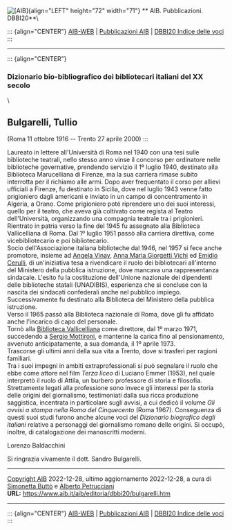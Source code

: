 ![\[AIB\]](/aib/wi/aibv72.gif){align="LEFT" height="72" width="71"}
** AIB. Pubblicazioni. DBBI20**\

::: {align="CENTER"}
[AIB-WEB](/) \| [Pubblicazioni AIB](/pubblicazioni/) \| [DBBI20 Indice
delle voci](dbbi20.htm)
:::

------------------------------------------------------------------------

::: {align="CENTER"}
### Dizionario bio-bibliografico dei bibliotecari italiani del XX secolo

\

## Bulgarelli, Tullio

(Roma 11 ottobre 1916 -- Trento 27 aprile 2000)
:::

Laureato in lettere all\'Università di Roma nel 1940 con una tesi sulle
biblioteche teatrali, nello stesso anno vinse il concorso per ordinatore
nelle biblioteche governative, prendendo servizio il 1º luglio 1940,
destinato alla Biblioteca Marucelliana di Firenze, ma la sua carriera
rimase subito interrotta per il richiamo alle armi. Dopo aver
frequentato il corso per allievi ufficiali a Firenze, fu destinato in
Sicilia, dove nel luglio 1943 venne fatto prigioniero dagli americani e
inviato in un campo di concentramento in Algeria, a Orano. Come
prigioniero poté riprendere uno dei suoi interessi, quello per il
teatro, che aveva già coltivato come regista al Teatro dell\'Università,
organizzando una compagnia teatrale tra i prigionieri.\
Rientrato in patria verso la fine del 1945 fu assegnato alla Biblioteca
Vallicelliana di Roma. Dal 1º luglio 1951 passò alla carriera direttiva,
come vicebibliotecario e poi bibliotecario.\
Socio dell\'Associazione italiana biblioteche dal 1946, nel 1957 si fece
anche promotore, insieme ad [Angela Vinay](vinay.htm), [Anna Maria
Giorgetti Vichi](giorgetti.htm) ed [Emidio Cerulli](cerulli.htm), di
un\'iniziativa tesa a rivendicare il ruolo dei bibliotecari all\'interno
del Ministero della pubblica istruzione, dove mancava una rappresentanza
sindacale. L\'esito fu la costituzione dell\'Unione nazionale dei
dipendenti delle biblioteche statali (UNADIBIS), esperienza che si
concluse con la nascita dei sindacati confederali anche nel pubblico
impiego. Successivamente fu destinato alla Biblioteca del Ministero
della pubblica istruzione.\
Verso il 1965 passò alla Biblioteca nazionale di Roma, dove gli fu
affidato anche l\'incarico di capo del personale.\
Tornò alla [Biblioteca Vallicelliana](/aib/stor/teche/rm-val.htm) come
direttore, dal 1º marzo 1971, succedendo a [Sergio
Mottironi](mottironi.htm), e mantenne la carica fino al pensionamento,
avvenuto anticipatamente, a sua domanda, il 1º aprile 1973.\
Trascorse gli ultimi anni della sua vita a Trento, dove si trasferì per
ragioni familiari.\
Tra i suoi impegni in ambiti extraprofessionali si può segnalare il
ruolo che ebbe come attore nel film *Terza liceo* di Luciano Emmer
(1953), nel quale interpretò il ruolo di Attila, un burbero professore
di storia e filosofia.\
Strettamente legati alla professione sono invece gli interessi per la
storia delle origini del giornalismo, testimoniati dalla sua ricca
produzione saggistica, incentrata in particolare sugli avvisi, a cui
dedicò il volume *Gli avvisi a stampa nella Roma del Cinquecento* (Roma
1967). Conseguenza di questi suoi studi furono anche alcune voci del
*Dizionario biografico degli italiani* relative a personaggi del
giornalismo romano delle origini. Si occupò, inoltre, di catalogazione
dei manoscritti moderni.

Lorenzo Baldacchini

Si ringrazia vivamente il dott. Sandro Bulgarelli.

------------------------------------------------------------------------

[Copyright AIB](/su-questo-sito/dichiarazione-di-copyright-aib-web/)
2022-12-28, ultimo aggiornamento 2022-12-28, a cura di [Simonetta
Buttò](/aib/redazione3.htm) e [Alberto
Petrucciani](/su-questo-sito/redazione-aib-web/)\
**URL:** https://www.aib.it/aib/editoria/dbbi20/bulgarelli.htm

------------------------------------------------------------------------

::: {align="CENTER"}
[AIB-WEB](/) \| [Pubblicazioni AIB](/pubblicazioni/) \| [DBBI20 Indice
delle voci](dbbi20.htm)
:::
